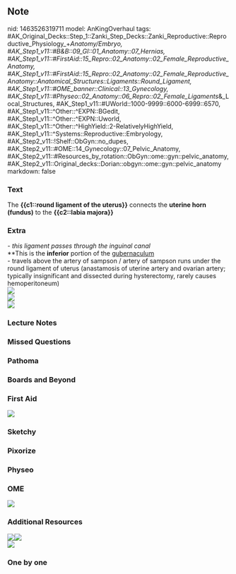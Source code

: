 ## Note
nid: 1463526319711
model: AnKingOverhaul
tags: #AK_Original_Decks::Step_1::Zanki_Step_Decks::Zanki_Reproductive::Reproductive_Physiology_+_Anatomy/Embryo, #AK_Step1_v11::#B&B::09_GI::01_Anatomy::07_Hernias, #AK_Step1_v11::#FirstAid::15_Repro::02_Anatomy::02_Female_Reproductive_Anatomy, #AK_Step1_v11::#FirstAid::15_Repro::02_Anatomy::02_Female_Reproductive_Anatomy::Anatomical_Structures::Ligaments::Round_Ligament, #AK_Step1_v11::#OME_banner::Clinical::13_Gynecology, #AK_Step1_v11::#Physeo::02_Anatomy::06_Repro::02_Female_Ligaments_&_Local_Structures, #AK_Step1_v11::#UWorld::1000-9999::6000-6999::6570, #AK_Step1_v11::^Other::^EXPN::BGedit, #AK_Step1_v11::^Other::^EXPN::Uworld, #AK_Step1_v11::^Other::^HighYield::2-RelativelyHighYield, #AK_Step1_v11::^Systems::Reproductive::Embryology, #AK_Step2_v11::!Shelf::ObGyn::no_dupes, #AK_Step2_v11::#OME::14_Gynecology::07_Pelvic_Anatomy, #AK_Step2_v11::#Resources_by_rotation::ObGyn::ome::gyn::pelvic_anatomy, #AK_Step2_v11::Original_decks::Dorian::obgyn::ome::gyn::pelvic_anatomy
markdown: false

### Text
<div>
  <div>
    The <b>{{c1::round ligament of the uterus}}</b> connects the
    <b>uterine horn (fundus)</b> to the <b>{{c2::labia majora}}</b>
  </div>
</div>

### Extra
<div>
  <i>- this ligament passes through the inguinal canal</i>
</div>
<div>
  **This is the <b>inferior</b> portion of the <u>gubernaculum</u>
</div>
<div>
  - travels above the artery of sampson / artery of sampson runs
  under the round ligament of uterus (anastamosis of uterine artery
  and ovarian artery; typically insignificant and dissected during
  hysterectomy, rarely causes hemoperitoneum)
</div>
<div><img src="paste-143099720368129.jpg" class="resizer"></div>
<div><img src="paste-143189914681345.jpg" class="resizer"></div>
<div><img src="paste-63393717288961.jpg" class="resizer"></div>

### Lecture Notes


### Missed Questions


### Pathoma


### Boards and Beyond


### First Aid
<img src="tmp3vOkAh.png">

### Sketchy


### Pixorize


### Physeo


### OME
<div class="ome-widget">
  <a href=
  "https://onlinemeded.org/spa/gynecology?ref=anki"><img src=
  "_OME_AnkiFlashcards_Topic_1.png"></a>
</div>

### Additional Resources
<div><img class="resizer" src="paste-519931560984577.jpg" style=
""><img class="resizer" src="paste-521512108949505.jpg" style=
""></div>
<div><img class="resizer" src="paste-263002322370889.jpg" style=
""></div>

### One by one

